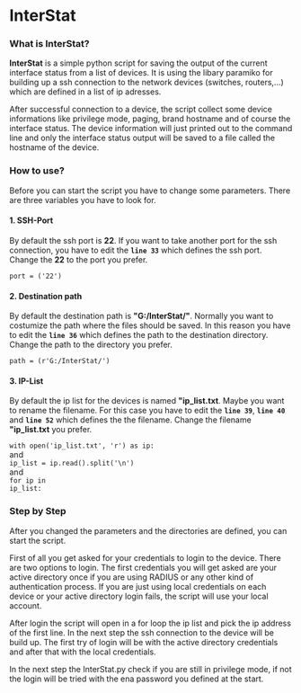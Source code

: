 # InterStat

<b><h3>What is InterStat?</h3></b>
<b>InterStat</b> is a simple python script for saving the output of the current interface status from a list of devices. It is using the libary paramiko for building up a ssh connection to the network devices (switches, routers,...) which are defined in a list of ip adresses.

After successful connection to a device, the script collect some device informations like privilege mode, paging, brand hostname and of course the interface status. The device information will just printed out to the command line and only the interface status output will be saved to a file called the hostname of the device.

<b><h3>How to use?</h3></b>
Before you can start the script you have to change some parameters. There are three variables you have to look for.

<b><h4>1. SSH-Port </h4></b>
By default the ssh port is <b>22</b>. If you want to take another port for the ssh connection, you have to edit the <code><b>line 33</b></code> which defines the ssh port. Change the <b>22</b> to the port you prefer.

<code>port = ('22')</code>

<b><h4>2. Destination path </h4></b>
By default the destination path is <b>"G:/InterStat/"</b>. Normally you want to costumize the path where the files should be saved. In this reason you have to edit the <code><b>line 36</b></code> which defines the path to the destination directory. Change the path to the directory you prefer.

<code>path = (r'G:/InterStat/')</code>

<b><h4>3. IP-List </h4></b>
By default the ip list for the devices is named <b>"ip_list.txt</b>. Maybe you want to rename the filename. For this case you have to edit the <code><b>line 39</b></code>, <code><b>line 40</b></code> and <code><b>line 52</b></code> which defines the the filename. Change the filename <b>"ip_list.txt</b> you prefer.

<code>with open('ip_list.txt', 'r') as ip:</code><br>
and<br>
<code>ip_list = ip.read().split('\n')</code><br>
and<br>
<code>for ip in ip_list:</code><br>

<b><h3>Step by Step</h3></b>
After you changed the parameters and the directories are defined, you can start the script.

First of all you get asked for your credentials to login to the device. There are two options to login. The first credentials you will get asked are your active directory once if you are using RADIUS or any other kind of authentication process. If you are just using local credentials on each device or your active directory login fails, the script will use your local account.  

After login the script will open in a for loop the ip list and pick the ip address of the first line. In the next step the ssh connection to the device will be build up. The first try of login will be with the active directory credentials and after that with the local credentials. 

In the next step the InterStat.py check if you are still in privilege mode, if not the login will be tried with the ena password you defined at the start.

